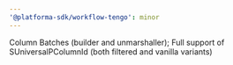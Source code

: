 ```yaml
---
'@platforma-sdk/workflow-tengo': minor
---
```


Column Batches (builder and unmarshaller); Full support of SUniversalPColumnId (both filtered and vanilla variants)
